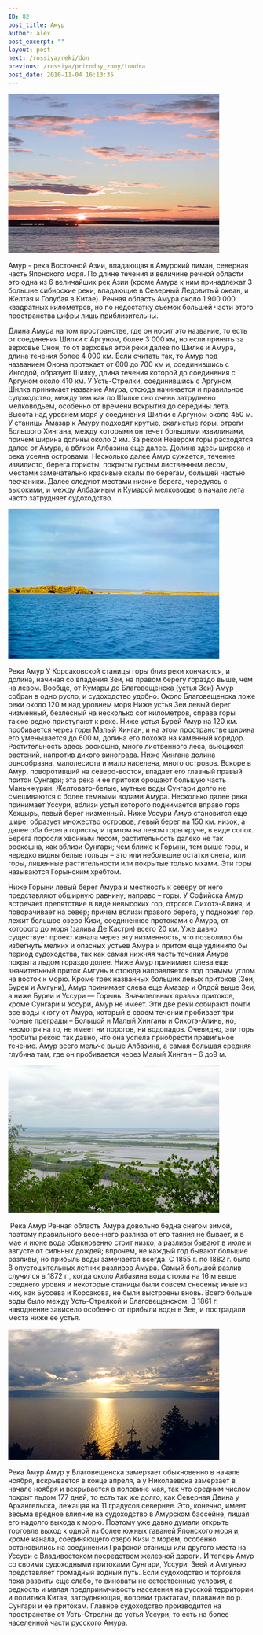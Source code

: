 ```yaml
---
ID: 82
post_title: Амур
author: alex
post_excerpt: ""
layout: post
next: /rossiya/reki/don
previous: /rossiya/prirodny_zony/tundra
post_date: 2010-11-04 16:13:35
---
```


 

![](/img/book/573.jpg)

Амур - река Восточной Азии, впадающая в Амурский лиман, северная часть Японского моря. По длине течения и величине речной области это одна из 6 величайших рек Азии (кроме Амура к ним принадлежат 3 большие сибирские реки, впадающие в Северный Ледовитый океан, и Желтая и Голубая в Китае). Речная область Амура около 1 900 000 квадратных километров, но по недостатку съемок большей части этого пространства цифры лишь приблизительны.
  
Длина Амура на том пространстве, где он носит это название, то есть от соединения Шилки с Аргуном, более 3 000 км, но если принять за верховье Онон, то от верховья этой реки далее по Шилке и Амура, длина течения более 4 000 км. Если считать так, то Амур под названием Онона протекает от 600 до 700 км и, соединившись с Ингодой, образует Шилку, длина течения которой до соединения с Аргуном около 410 км. У Усть-Стрелки, соединившись с Аргуном, Шилка принимает название Амура, отсюда начинается и правильное судоходство, между тем как по Шилке оно очень затруднено мелководьем, особенно от времени вскрытия до середины лета. 
Высота над уровнем моря у соединения Шилки с Аргуном около 450 м. У станицы Амазар к Амуру подходят крутые, скалистые горы, отроги Большого Хингана, между которыми он течет большими извилинами, причем ширина долины около 2 км. За рекой Невером горы расходятся далее от Амура, а вблизи Албазина еще далее. Долина здесь широка и река усеяна островами. Несколько далее Амур сужается, течение извилисто, берега гористы, покрыты густым лиственным лесом, местами замечательно красивые скалы по берегам, большей частью песчаники. Далее следуют местами низкие берега, чередуясь с высокими, и между Албазиным и Кумарой мелководье в начале лета часто затрудняет судоходство. 


![](/img/text/vodn_resursi/reki/amur/2.JPG)

Река Амур
У Корсаковской станицы горы близ реки кончаются, и долина, начиная со впадения Зеи, на правом берегу гораздо выше, чем на левом. Вообще, от Кумары до Благовещенска (устья Зеи) Амур собран в одно русло, и судоходство удобно. Около Благовещенска ложе реки около 120 м над уровнем моря Ниже устья Зеи левый берег низменный, безлесный на несколько сот километров, справа горы также редко приступают к реке. Ниже устья Бурей Амур на 120 км. пробивается через горы Малый Хинган, и на этом пространстве ширина его уменьшается до 600 м, долина его похожа на каменный коридор. Растительность здесь роскошна, много лиственного леса, вьющихся растений, напротив дикого винограда. 
Ниже Хингана долина однообразна, малолесиста и мало населена, много островов. Вскоре в Амур, поворотивший на северо-восток, впадает его главный правый приток Сунгари; эта река и ее притоки орошают большую часть Маньчжурии. Желтовато-белые, мутные воды Сунгари долго не смешиваются с более темными водами Амура. Несколько далее река принимает Уссури, вблизи устья которого поднимается вправо гора Хехцырь, левый берег низменный. Ниже Уссури Амур становится еще шире, образует множество островов, левый берег на 150 км. низок, а далее оба берега гористы, и притом на левом горы круче, в виде сопок. Берега поросли хвойным лесом, растительность далеко не так роскошна, как вблизи Сунгари; чем ближе к Горыни, тем выше горы, и нередко видны белые гольцы – это или небольшие остатки снега, или горы, лишенные растительности или покрытые только мхами. Эти горы называются Горынским хребтом.  
  
Ниже Горыни левый берег Амура и местность к северу от него представляют обширную равнину; направо – горы. У Софийска Амур встречает препятствие в виде невысоких гор, отрогов Сихотэ-Алиня, и поворачивает на север; причем вблизи правого берега, у подножия гор, лежит большое озеро Кизи, соединенное протоками с Амура, от которого до моря (залива Де Кастри) всего 20 км. Уже давно существует проект канала через эту низменность, что позволило бы избегнуть мелких и опасных устьев Амура и притом еще удлинило бы период судоходства, так как самая нижняя часть течения Амура покрыта льдом гораздо долее. Ниже Амур принимает слева еще значительный приток Амгунь и отсюда направляется под прямым углом на восток к морю. 
Кроме трех названных больших левых притоков (Зеи, Буреи и Амгуни), Амур принимает слева еще Амазар и Олдой выше Зеи, а ниже Буреи и Уссури — Горынь. Значительных правых притоков, кроме Сунгари и Уссури, Амур не имеет. Эти две реки собирают почти все воды к югу от Амура, который в своем течении пробивает три горные преграды – Большой и Малый Хинганы и Сихотэ-Алинь, но, несмотря на то, не имеет ни порогов, ни водопадов. Очевидно, эти горы пробиты рекою так давно, что она успела приобрести правильное течение. Амур всего мельче выше Албазина, а самая большая средняя глубина там, где он пробивается через Малый Хинган – 6 до9 м.


![](/img/text/vodn_resursi/reki/amur/3.jpg)

&nbsp;Река Амур 
Речная область Амура довольно бедна снегом зимой, поэтому правильного весеннего разлива от его таяния не бывает, и в мае и июне вода обыкновенно стоит низко, а разливы бывают в июле и августе от сильных дождей; впрочем, не каждый год бывают большие разливы, но прибыль воды замечается всегда. С 1855 г. по 1882 г. было 8 опустошительных летних разливов Амура. Самый большой разлив случился в 1872 г., когда около Албазина вода стояла на 16 м выше среднего уровня и некоторые станицы были совсем снесены; иные из них, как Буссева и Корсакова, не были выстроены вновь. 
Всего больше воды было между Усть-Стрелкой и Благовещенском. В 1861 г. наводнение зависело особенно от прибыли воды в Зее, и пострадали места ниже ее устья. 


![](/img/text/vodn_resursi/reki/amur/4.jpg)

Река Амур 
Амур у Благовещенска замерзает обыкновенно в начале ноября, вскрывается в конце апреля, а у Николаевска замерзает в начале ноября и вскрывается в половине мая, так что средним числом покрыт льдом 177 дней, то есть так же долго, как Северная Двина у Архангельска, лежащая на 11 градусов севернее. Это, конечно, имеет весьма вредное влияние на судоходство в Амурском бассейне, лишая его надолго выхода к морю. Поэтому уже давно думали открыть торговле выход к одной из более южных гаваней Японского моря и, кроме канала, соединяющего озеро Кизи с морем, особенно остановились на соединении Графской станицы или другого места на Уссури с Владивостоком посредством железной дороги. И теперь Амур со своими судоходными притоками Сунгари, Уссури, Зеей и Амгунью представляет громадный водный путь. Если судоходство и торговля пока развиты еще слабо, то виноваты не естественные условия, а редкость и малая предприимчивость населения на русской территории и политика Китая, затрудняющая, вопреки трактатам, плавание по р. Сунгари и ее притокам. Главное судоходство производится на пространстве от Усть-Стрелки до устья Уссури, то есть на более населенной части русского Амура.
